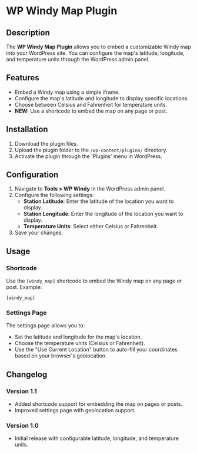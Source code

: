 # WP Windy Map Plugin

## Description
The **WP Windy Map Plugin** allows you to embed a customizable Windy map into your WordPress site. You can configure the map's latitude, longitude, and temperature units through the WordPress admin panel.

## Features
- Embed a Windy map using a simple iframe.
- Configure the map's latitude and longitude to display specific locations.
- Choose between Celsius and Fahrenheit for temperature units.
- **NEW:** Use a shortcode to embed the map on any page or post.

## Installation
1. Download the plugin files.
2. Upload the plugin folder to the `/wp-content/plugins/` directory.
3. Activate the plugin through the 'Plugins' menu in WordPress.

## Configuration
1. Navigate to **Tools > WP Windy** in the WordPress admin panel.
2. Configure the following settings:
   - **Station Latitude**: Enter the latitude of the location you want to display.
   - **Station Longitude**: Enter the longitude of the location you want to display.
   - **Temperature Units**: Select either Celsius or Fahrenheit.
3. Save your changes.

## Usage
### Shortcode
Use the `[windy_map]` shortcode to embed the Windy map on any page or post. Example:
```plaintext
[windy_map]
```

### Settings Page
The settings page allows you to:
- Set the latitude and longitude for the map's location.
- Choose the temperature units (Celsius or Fahrenheit).
- Use the "Use Current Location" button to auto-fill your coordinates based on your browser's geolocation.

## Changelog
### Version 1.1
- Added shortcode support for embedding the map on pages or posts.
- Improved settings page with geolocation support.

### Version 1.0
- Initial release with configurable latitude, longitude, and temperature units.
